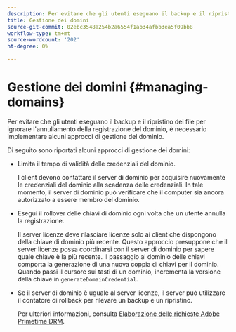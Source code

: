 ```yaml
---
description: Per evitare che gli utenti eseguano il backup e il ripristino dei file per ignorare l'annullamento della registrazione del dominio, è necessario implementare alcuni approcci di gestione del dominio.
title: Gestione dei domini
source-git-commit: 02ebc3548a254b2a6554f1ab34afbb3ea5f09bb8
workflow-type: tm+mt
source-wordcount: '202'
ht-degree: 0%

---
```


# Gestione dei domini {#managing-domains}

Per evitare che gli utenti eseguano il backup e il ripristino dei file per ignorare l&#39;annullamento della registrazione del dominio, è necessario implementare alcuni approcci di gestione del dominio.

Di seguito sono riportati alcuni approcci di gestione dei domini:

* Limita il tempo di validità delle credenziali del dominio.

  I client devono contattare il server di dominio per acquisire nuovamente le credenziali del dominio alla scadenza delle credenziali. In tale momento, il server di dominio può verificare che il computer sia ancora autorizzato a essere membro del dominio.
* Esegui il rollover delle chiavi di dominio ogni volta che un utente annulla la registrazione.

  Il server licenze deve rilasciare licenze solo ai client che dispongono della chiave di dominio più recente. Questo approccio presuppone che il server licenze possa coordinarsi con il server di dominio per sapere quale chiave è la più recente. Il passaggio al dominio delle chiavi comporta la generazione di una nuova coppia di chiavi per il dominio. Quando passi il cursore sui tasti di un dominio, incrementa la versione della chiave in `generateDomainCredential`.
* Se il server di dominio è uguale al server licenze, il server può utilizzare il contatore di rollback per rilevare un backup e un ripristino.

  Per ulteriori informazioni, consulta [Elaborazione delle richieste Adobe Primetime DRM](../../protecting-content/implementing-the-license-server/processing-drm-requests.md).
